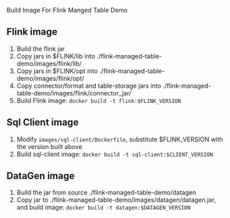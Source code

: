 Build Image For Flink Manged Table Demo

## Flink image
1. Build the flink jar
2. Copy jars in $FLINK/lib into ./flink-managed-table-demo/images/flink/lib/
3. Copy jars in $FLINK/opt into ./flink-managed-table-demo/images/flink/opt/
4. Copy connector/format and table-storage jars into ./flink-managed-table-demo/images/flink/connector_jar/
5. Build Flink image: `docker build -t flink:$FLINK_VERSION`

## Sql Client image
1. Modify `images/sql-client/Dockerfile`, substitute $FLINK_VERSION with the version built above
2. Build sql-client image: `docker build -t sql-client:$CLIENT_VERSION`

## DataGen image
1. Build the jar from source ./flink-managed-table-demo/datagen
2. Copy jar to ./flink-managed-table-demo/images/datagen/datagen.jar, and build image: `docker build -t datagen:$DATAGEN_VERSION`
